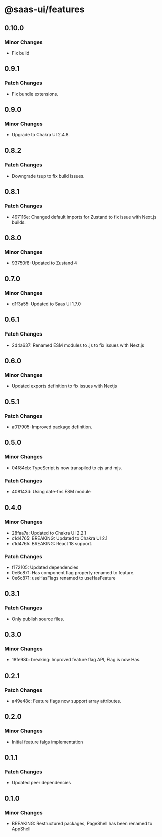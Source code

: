 # @saas-ui/features

## 0.10.0

### Minor Changes

- Fix build

## 0.9.1

### Patch Changes

- Fix bundle extensions.

## 0.9.0

### Minor Changes

- Upgrade to Chakra UI 2.4.8.

## 0.8.2

### Patch Changes

- Downgrade tsup to fix build issues.

## 0.8.1

### Patch Changes

- 497116e: Changed default imports for Zustand to fix issue with Next.js builds.

## 0.8.0

### Minor Changes

- 93750f8: Updated to Zustand 4

## 0.7.0

### Minor Changes

- d1f3a55: Updated to Saas UI 1.7.0

## 0.6.1

### Patch Changes

- 2d4a637: Renamed ESM modules to .js to fix issues with Next.js

## 0.6.0

### Minor Changes

- Updated exports definition to fix issues with Nextjs

## 0.5.1

### Patch Changes

- a017905: Improved package definition.

## 0.5.0

### Minor Changes

- 04f84cb: TypeScript is now transpiled to cjs and mjs.

### Patch Changes

- 408143d: Using date-fns ESM module

## 0.4.0

### Minor Changes

- 28faa7a: Updated to Chakra UI 2.2.1
- c1d4765: BREAKING: Updated to Chakra UI 2.1
- c1d4765: BREAKING: React 18 support.

### Patch Changes

- f172105: Updated dependencies
- 0e6c871: Has component flag property renamed to feature.
- 0e6c871: useHasFlags renamed to useHasFeature

## 0.3.1

### Patch Changes

- Only publish source files.

## 0.3.0

### Minor Changes

- 18fe98b: breaking: Improved feature flag API, Flag is now Has.

## 0.2.1

### Patch Changes

- a49e48c: Feature flags now support array attributes.

## 0.2.0

### Minor Changes

- Initial feature falgs implementation

## 0.1.1

### Patch Changes

- Updated peer dependencies

## 0.1.0

### Minor Changes

- BREAKING: Restructured packages, PageShell has been renamed to AppShell
